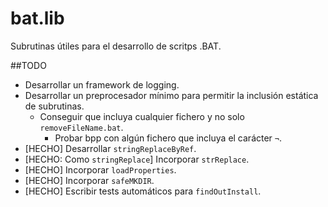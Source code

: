 # bat.lib
Subrutinas útiles para el desarrollo de scritps .BAT.

##TODO
* Desarrollar un framework de logging.
* Desarrollar un preprocesador mínimo para permitir la inclusión estática de
subrutinas.
  * Conseguir que incluya cualquier fichero y no solo `removeFileName.bat`.
    * Probar bpp con algún fichero que incluya el carácter `¬`.
* [HECHO] Desarrollar `stringReplaceByRef`.
* [HECHO: Como `stringReplace`] Incorporar `strReplace`.
* [HECHO] Incorporar `loadProperties`.
* [HECHO] Incorporar `safeMKDIR`.
* [HECHO] Escribir tests automáticos para `findOutInstall`.
